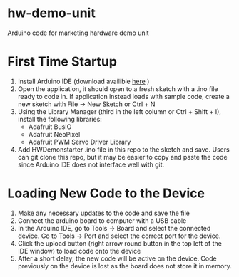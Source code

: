 # hw-demo-unit
Arduino code for marketing hardware demo unit

# First Time Startup
1. Install Arduino IDE (download availible [here](https://www.arduino.cc/en/software/) )
2. Open the application, it should open to a fresh sketch with a .ino file ready to code in. If application instead loads with sample code, create a new sketch with File -> New Sketch or Ctrl + N
3. Using the Library Manager (third in the left column or Ctrl + Shift + I), install the following libraries:
    - Adafruit BusIO
    - Adafruit NeoPixel
    - Adafruit PWM Servo Driver Library
4. Add HWDemonstarter .ino file in this repo to the sketch and save. Users can git clone this repo, but it may be easier to copy and paste the code since Arduino IDE does not interface well with git.

# Loading New Code to the Device
1. Make any necessary updates to the code and save the file
2. Connect the arduino board to computer with a USB cable
3. In the Arduino IDE, go to Tools -> Board and select the connected device. Go to Tools -> Port and select the correct port for the device.
5. Click the upload button (right arrow round button in the top left of the IDE window) to load code onto the device
6. After a short delay, the new code will be active on the device. Code previously on the device is lost as the board does not store it in memory.